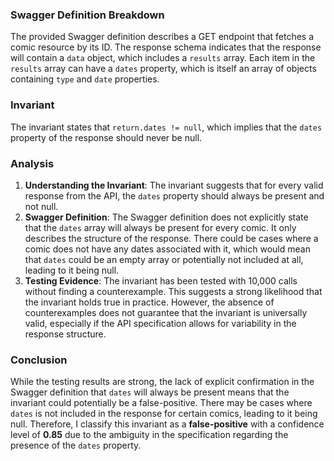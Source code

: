 ### Swagger Definition Breakdown
The provided Swagger definition describes a GET endpoint that fetches a comic resource by its ID. The response schema indicates that the response will contain a `data` object, which includes a `results` array. Each item in the `results` array can have a `dates` property, which is itself an array of objects containing `type` and `date` properties.

### Invariant
The invariant states that `return.dates != null`, which implies that the `dates` property of the response should never be null.

### Analysis
1. **Understanding the Invariant**: The invariant suggests that for every valid response from the API, the `dates` property should always be present and not null. 
2. **Swagger Definition**: The Swagger definition does not explicitly state that the `dates` array will always be present for every comic. It only describes the structure of the response. There could be cases where a comic does not have any dates associated with it, which would mean that `dates` could be an empty array or potentially not included at all, leading to it being null.
3. **Testing Evidence**: The invariant has been tested with 10,000 calls without finding a counterexample. This suggests a strong likelihood that the invariant holds true in practice. However, the absence of counterexamples does not guarantee that the invariant is universally valid, especially if the API specification allows for variability in the response structure.

### Conclusion
While the testing results are strong, the lack of explicit confirmation in the Swagger definition that `dates` will always be present means that the invariant could potentially be a false-positive. There may be cases where `dates` is not included in the response for certain comics, leading to it being null. Therefore, I classify this invariant as a **false-positive** with a confidence level of **0.85** due to the ambiguity in the specification regarding the presence of the `dates` property.
